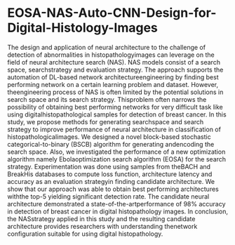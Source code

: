 # EOSA-NAS-Auto-CNN-Design-for-Digital-Histology-Images

The design and application of neural architecture to the challenge of detection of abnormalities in histopathologyimages can leverage on the field of neural architecture search (NAS). NAS models consist of a search space, searchstrategy   and   evaluation   strategy.   The   approach   supports   the   automation   of   DL-based   network   architectureengineering   by   finding   best   performing   network   on   a   certain   learning   problem   and   dataset.   However,   theengineering process of NAS is often limited by the potential solutions in search space and its search strategy. Thisproblem often narrows the possibility of obtaining best performing networks for very difficult task like using digitalhistopathological samples for detection of breast cancer. In this study, we propose methods for generating searchspace   and   search   strategy   to   improve   performance   of   neural   architecture   in   classification   of   histopathologicalimages. We designed a novel block-based stochastic categorical-to-binary (BSCB) algorithm for generating andencoding the search space. Also, we investigated the performance of a new optimization algorithm namely Ebolaoptimization search algorithm (EOSA) for the search strategy.  Experimentation was done using samples from theBACH and BreakHis databases to compute loss function, architecture latency and accuracy as an evaluation strategyin finding candidate architecture. We show that our approach was able to obtain best performing architectures withthe   top-5   yielding   significant   detection   rate.   The   candidate   neural   architecture   demonstrated   a   state-of-the-artperformance of 98% accuracy in detection of breast cancer in digital histopathology images. In conclusion, the NASstrategy applied in this study and the resulting candidate architecture provides researchers with understanding thenetwork configuration suitable for using digital histopathology.  
